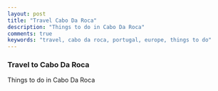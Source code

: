 ```yaml
---
layout: post
title: "Travel Cabo Da Roca"
description: "Things to do in Cabo Da Roca"
comments: true
keywords: "travel, cabo da roca, portugal, europe, things to do"
---
```


### Travel to Cabo Da Roca

Things to do in Cabo Da Roca